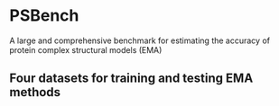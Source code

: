 # PSBench
A large and comprehensive benchmark for estimating the accuracy of protein complex structural models (EMA)

## Four datasets for training and testing EMA methods


